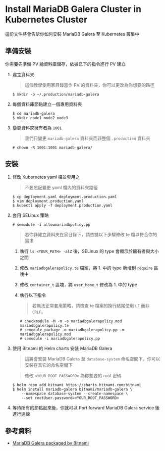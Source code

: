 # Install MariaDB Galera Cluster in Kubernetes Cluster

這份文件將會告訴你如何安裝 MariaDB Galera 至 Kubernetes 叢集中

## 準備安裝

你需要先準備 PV 給資料庫儲存，依據已下的指令進行 PV 建立

1. 建立資料夾

    > 這個教學使用家目錄當作 PV 的資料夾，你可以更改為你想要的路徑

    ```console
    $ mkdir -p ~/.production/mariadb-galera
    ```

2. 每個資料庫節點建立一個專用資料夾

    ```console
    $ cd mariadb-galera
    $ mkdir node1 node2 node3
    ```

3. 變更資料夾擁有者為 `1001`

    > 我們只變更 `mariadb-galera` 資料夾而非整個 `.production` 資料夾

    ```console
    # chown -R 1001:1001 mariadb-galera/
    ```

## 安裝

1. 修改 Kubernetes yaml 檔並套用之

    > 不要忘記變更 yaml 檔內的資料夾路徑

    ```console
    $ cp deployment.yaml deployment.production.yaml
    $ vim deployment.production.yaml
    $ kubectl apply -f deployment.production.yaml
    ```

2. 套用 SELinux 策略

    ```console
    # semodule -i allowmariadbpolicy.pp
    ```

    > 若你非建立資料夾在家目錄下，請依據以下步驟修改 te 檔以符合你的需求

    1. 執行 `ls <YOUR_PATH> -alZ` 後，SELinux 的 type 會顯示於擁有者與大小之間
    2. 修改 `mariadbgalerapolicy.te` 檔案，將 1. 中的 type 新增到 `require` 區塊中
    3. 修改 `container_t` 區塊，將 `user_home_t` 修改為 1. 中的 type
    4. 執行以下指令

        > 若無法正常套用策略，請檢查 te 檔案的換行結尾使用 `LF` 而非 `CRLF`。

        ```console
        # checkmodule -M -m -o mariadbgalerapolicy.mod mariadbgalerapolicy.te
        # semodule_package -o mariadbgalerapolicy.pp -m mariadbgalerapolicy.mod
        # semodule -i mariadbgalerapolicy.pp
        ```

3. 使用 Bitnami 的 Helm charts 安裝 MariaDB Galera

    > 這將會安裝 MariaDB Galera 至 `database-system` 命名空間下，你可以安裝在其它的命名空間下

    > 修改 `<YOUR_ROOT_PASSWORD>` 為你想要的 root 密碼

    ```console
    $ helm repo add bitnami https://charts.bitnami.com/bitnami
    $ helm install mariadb-galera bitnami/mariadb-galera \
        --namespace database-system --create-namespace \
        --set rootUser.password=<YOUR_ROOT_PASSWORD>
    ```

4. 等待所有的節點起來後，你就可以 Port forward MariaDB Galera service 後進行連線

## 參考資料

- [MariaDB Galera packaged by Bitnami](https://github.com/bitnami/charts/tree/main/bitnami/mariadb-galera)
